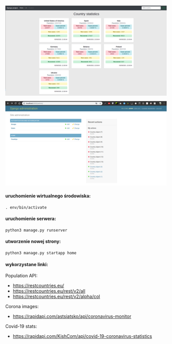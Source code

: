 ![Home page](home.png)

![Admin panel](admin.png)

#### uruchomienie wirtualnego środowiska:
```
. env/bin/activate
```

#### uruchomienie serwera:
```
python3 manage.py runserver
```

#### utworzenie nowej strony:
```
python3 manage.py startapp home
```

#### wykorzystane linki:
Population API:
* https://restcountries.eu/
* https://restcountries.eu/rest/v2/all
* https://restcountries.eu/rest/v2/alpha/col

Corona images:
* https://rapidapi.com/astsiatsko/api/coronavirus-monitor

Covid-19 stats:
* https://rapidapi.com/KishCom/api/covid-19-coronavirus-statistics

